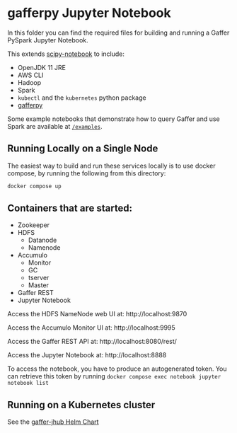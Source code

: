 gafferpy Jupyter Notebook
==========================
In this folder you can find the required files for building and running a Gaffer PySpark Jupyter Notebook.

This extends [scipy-notebook](https://github.com/jupyter/docker-stacks/tree/master/scipy-notebook) to include:
* OpenJDK 11 JRE
* AWS CLI
* Hadoop
* Spark
* `kubectl` and the `kubernetes` python package
* [gafferpy](https://github.com/gchq/gafferpy/tree/main/)

Some example notebooks that demonstrate how to query Gaffer and use Spark are available at [`/examples`](examples/).

## Running Locally on a Single Node
The easiest way to build and run these services locally is to use docker compose, by running the following from this directory:
```bash
docker compose up
```

## Containers that are started:
* Zookeeper
* HDFS
  * Datanode
  * Namenode
* Accumulo
  * Monitor
  * GC
  * tserver
  * Master
* Gaffer REST
* Jupyter Notebook

Access the HDFS NameNode web UI at: http://localhost:9870

Access the Accumulo Monitor UI at: http://localhost:9995

Access the Gaffer REST API at: http://localhost:8080/rest/

Access the Jupyter Notebook at: http://localhost:8888

To access the notebook, you have to produce an autogenerated token. You can retrieve this token by running `docker compose exec notebook jupyter notebook list`

## Running on a Kubernetes cluster

See the [gaffer-jhub Helm Chart](../../kubernetes/gaffer-jhub/)
